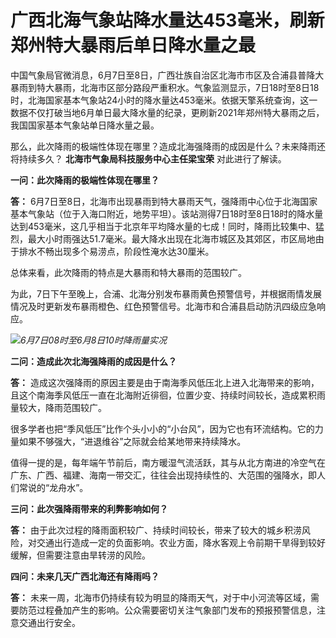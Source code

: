 

# 广西北海气象站降水量达453毫米，刷新郑州特大暴雨后单日降水量之最

中国气象局官微消息，6月7日至8日，广西壮族自治区北海市市区及合浦县普降大暴雨到特大暴雨，北海市区部分路段严重积水。气象监测显示，7日18时至8日18时，北海国家基本气象站24小时的降水量达453毫米。依据天擎系统查询，这一数据不仅打破当地6月单日最大降水量的纪录，更刷新2021年郑州特大暴雨之后，我国国家基本气象站单日降水量之最。

那么，此次降雨的极端性体现在哪里？造成北海强降雨的成因是什么？未来降雨还将持续多久？ **北海市气象局科技服务中心主任梁宝荣** 对此进行了解读。

**一问：此次降雨的极端性体现在哪里？**

**答：**
6月7日至8日，北海市出现暴雨到特大暴雨天气，强降雨中心位于北海国家基本气象站（位于入海口附近，地势平坦）。该站测得7日18时至8日18时的降水量达到453毫米，这几乎相当于北京年平均降水量的七成！同时，降雨比较集中、猛烈，最大小时雨强达51.7毫米。最大降水出现在北海市城区及其郊区，市区局地由于排水不畅出现多个易涝点，阶段性淹水达30厘米。

总体来看，此次降雨的特点是大暴雨和特大暴雨的范围较广。

为此，7日下午至晚上，合浦、北海分别发布暴雨黄色预警信号，并根据雨情发展情况及时更新发布暴雨橙色、红色预警信号。北海市和合浦县启动防汛四级应急响应。

![](https://inews.gtimg.com/om_bt/OsCCRZsyJro-XlByaAuc8xikKOGcWAIeRAUSheT7SGn2MAA/1000)_6月7日08时至6月8日10时降雨量实况_

**二问：造成此次北海强降雨的成因是什么？**

**答：**
造成这次强降雨的原因主要是由于南海季风低压北上进入北海带来的影响，且这个南海季风低压一直在北海附近徘徊，位置少变、持续时间较长，造成累积雨量较大，降雨范围较广。

很多学者也把“季风低压”比作个头小小的“小台风”，因为它也有环流结构。它的力量如果不够强大，“进退维谷”之际就会给某地带来持续降水。

值得一提的是，每年端午节前后，南方暖湿气流活跃，其与从北方南进的冷空气在广东、广西、福建、海南一带交汇，往往会出现持续性的、大范围的强降水，即人们常说的“龙舟水”。

**三问：此次强降雨带来的利弊影响如何？**

**答：**
由于此次过程的降雨面积较广、持续时间较长，带来了较大的城乡积涝风险，对交通出行造成一定的负面影响。农业方面，降水客观上令前期干旱得到较好缓解，但需要注意由旱转涝的风险。

**四问：未来几天广西北海还有降雨吗？**

**答：**
未来一周，北海市仍持续有较为明显的降雨天气，对于中小河流等区域，需要防范过程叠加产生的影响。公众需要密切关注气象部门发布的预报预警信息，注意交通出行安全。

